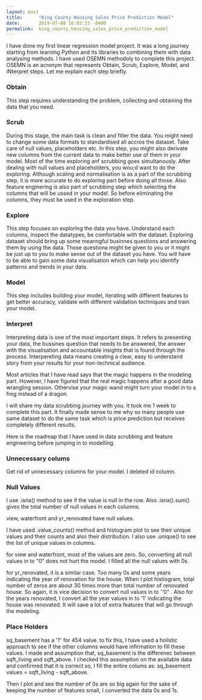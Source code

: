 ```yaml
---
layout: post
title:      "King County Housing Sales Price Prediction Model"
date:       2019-07-08 16:03:33 -0400
permalink:  king_county_housing_sales_price_prediction_model
---
```



I have done my first linear regression model project. It was a long journey starting from learning Python and its libraries  to combining them with data analysing methods. I have used OSEMN methodoly to complete this project.  OSEMN is an acronym that represents Obtain, Scrub, Explore, Model, and iNterpret steps. Let me explain each step briefly.

### Obtain
This step requires understanding the problem, collecting and obtaining the data that you need.

### Scrub
During this stage, the main task is clean and filter the data. You might need to change some data formats to standardised all accros the dataset. Take care of null values, placeholders etc. In this step, you might also derivate new columns from the current data to make better use of them in your model. Most of the time exploring anf scrubbing goes simultanously. After dealing with null values and placeholders, you wou;d want to do the exploring. Although scaling and normalisation is as a part of the scrubbing step, it is more accurate to do exploring part before doing all those. Also feature enginering is also part of scrubbing step which selecting the columns that will be ussed in your model. So before eliminating the columns, they must be used in the exploration step.

### Explore
This step focuses on exploring the data you have. Understand each columns, inspect the datatypes, be comfortable with the dataset. Exploring dataset should bring up some meanngful businnes questions and answering them by using the data. Those questiona might be given to you or it might be just up to you to make sense out of the dataset you have. You will have to be able to gain some data visualisation which can help you identify patterns and trends in your data.

### Model
This step includes building your model, iterating with different features to get better accuracy, validate with different validation techniques and train your model.

### Interpret
Interpreting data is one of the most important steps. It refers to presenting your data, the bussines question that needs to be answered, the answer with the visualisation and accountable insights that is found through the process. Interpereting data means creating a clear, easy to understand story from your results for your non-technical audience.



Most articles that I have read says that the magic happens in the modeling part. However, I have figured that the real magic happens after a good data wrangling session. Othervise your magic wand might turn your model in to a frog instead of a dragon.

I will share my data scrubbing journey with you.  It took me 1 week to complete this part. It finally made sense to me why so many people use  same dataset to do the same task which is price prediction but receives completely different results. 

Here is the roadmap that I have used in data scrubbing and feature engineering before jumping in to modelling. 

### Unnecessary colums

Get rid of unnecessary columns for your model.   I deleted id column.

### Null Values

I use .isna()  method to see if the value is null in the row.  Also .isna().sum() gives the total number of null values in each columns. 

view, waterfront and yr_renovated have null values.   

I have used .value_counts()  method and histogram plot to see their unique values and their counts and also their distribution.  I also use .unique() to see the list of unique values in columns.

for view and waterfront, most of the values are zero. So, converting all null values in to "0" does not hurt the model. I filled all the null values with 0s.

for yr_renovated, it is a similar case. Too many 0s and some years indicating the year of renovation for the house. When I plot histiogram, total number of zeros are about 30 times more than total number of renovated house. So again, it is vice decision to convert null values in to ''0" . Also for the years renovated, I convert all the year values in to '1' indicating the house was renovated. It will save a lot of extra features that will go through the modeling.  

### Place Holders

sq_basement has a '?' for 454 value. to fix this, I have used a holistic approach to see if the other columns would have infirmation to fill these values.  I made and assumption that,  sq_basement is the differenec between sqft_living and sqft_above. I checked this assumption on the available data and confirmed that it is correct so, I fill the entire colums as: sq_basement values = sqft_living -  sqft_above. 

Then I plot and see the number of 0s are so big  again for the sake of keeping the number of features small, I converted the data 0s and 1s. 





